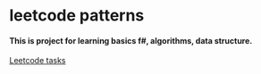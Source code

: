 # leetcode patterns
#### This is project for learning basics f#, algorithms, data structure.

[Leetcode tasks](https://seanprashad.com/leetcode-patterns/)

